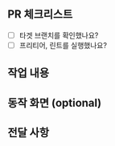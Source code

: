 <!-- PR 타이틀 양식: [type] 작업 내용 -->

## PR 체크리스트

- [ ] 타겟 브랜치를 확인했나요?
- [ ] 프리티어, 린트를 실행했나요?

## 작업 내용

<!-- 작업 사항에 대한 설명을 적어주세요 -->

## 동작 화면 (optional)

<!-- 작업물에 대한 스크린샷을 첨부해주세요 -->

## 전달 사항

<!-- 전달 사항이 있다면 적어주세요 -->
